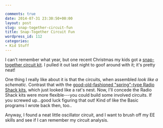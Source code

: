 ```yaml
---

comments: true
date: 2014-07-31 23:30:50+00:00
layout: post
slug: snap-together-circuit-fun
title: Snap-Together Circuit Fun
wordpress_id: 112
categories:
- Kid Stuff
---
```


I can't remember what year, but one recent Christmas my kids got a [snap-together circuit kit](http://kids.woot.com/offers/brainbox-500-electronic-learning-kit). I pulled it out last night to goof around with it; it's pretty neat!

One thing I really like about it is that the circuits, when assembled _look like a schematic_. Contrast that with the [good-old-fashioned "spring"-type Radio Shack kits](http://makezine.com/2010/01/25/piecing-together-a-vintage-radio-sh/), which just looked like a rat's nest. Now, I'll concede the Radio Shack kits were more flexible---you could build some involved circuits. If you screwed up...good luck figuring that out! Kind of like the Basic programs I wrote back then, too..

Anyway, I found a neat little oscillator circuit, and I want to brush off my EE skills and see if I can remember my circuit analysis.
